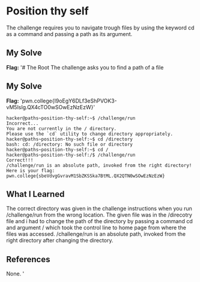 # Position thy self
The challenge requires you to navigate trough files by using the keyword cd as a command and passing a path as its argument.

## My Solve
**Flag:** '# The Root
The challenge asks you to find a path of a file 
## My Solve
**Flag:** 'pwn.college{I9oEgY6DLf3eShPVOK3-vM5lsIg.QX4cTO0wSOwEzNzEzW}'


```
hacker@paths~position-thy-self:~$ /challenge/run
Incorrect...
You are not currently in the / directory.
Please use the `cd` utility to change directory appropriately.
hacker@paths~position-thy-self:~$ cd /directory
bash: cd: /directory: No such file or directory
hacker@paths~position-thy-self:~$ cd /
hacker@paths~position-thy-self:/$ /challenge/run
Correct!!!
/challenge/run is an absolute path, invoked from the right directory!
Here is your flag:
pwn.college{sbeVdvgGvravM1SbZKSSka7BtML.QX2QTN0wSOwEzNzEzW}
```

## What I Learned
The correct directory was given in the challenge instructions when you run /challenge/run from the wrong location.
The given file was in the /direcotry file and i had to change the path of the directory by passing a command cd and argument / which took the control line to home page from where the files was accessed.
/challenge/run is an absolute path, invoked from the right directory after changing the directory.
## References
None.
'
